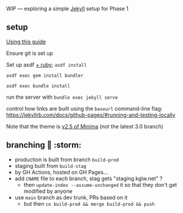 WIP — exploring a simple [Jekyll] setup for Phase 1

## setup

[Using this guide](https://docs.github.com/en/pages/setting-up-a-github-pages-site-with-jekyll/creating-a-github-pages-site-with-jekyll)

Ensure git is set up

Set up asdf [+ ruby](https://github.com/asdf-vm/asdf-ruby); `asdf install`

`asdf exec gem install bundler`

`asdf exec bundle install`

run the server with `bundle exec jekyll serve`

control how links are built using the `baseurl` command-line flag: https://jekyllrb.com/docs/github-pages/#running-and-testing-locally

Note that the theme is [v2.5 of Minima](https://github.com/jekyll/minima/tree/2.5-stable) (not the latest 3.0 branch)


## branching :brain: :storm:

* production is built from branch `build-prod`
* staging built from `build-stag`
* by GH Actions, hosted on GH Pages...
* add `CNAME` file to each branch, stag gets "staging.kglw.net" ?
  * then `update-index --assume-unchanged` it so that they don't get modified by anyone
* use `main` branch as dev trunk, PRs based on it
  * but then `co build-prod && merge build-prod && push`


[Jekyll]: https://jekyllrb.com
